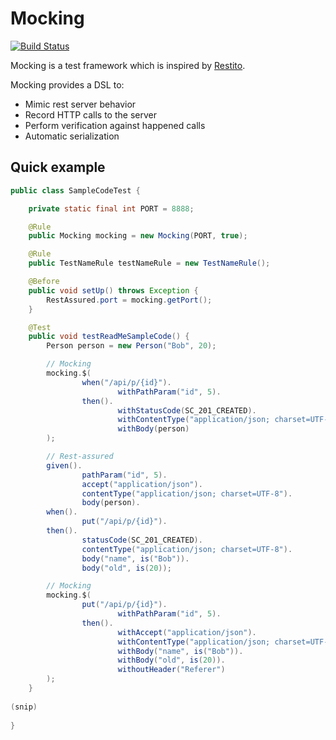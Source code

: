 # Mocking

[![Build Status](http://ci.buildria.com/job/mocking/badge/icon)](http://ci.buildria.com/job/mocking/)

Mocking is a test framework  which is inspired by [Restito](https://github.com/mkotsur/restito).

Mocking provides a DSL to:

 * Mimic rest server behavior
 * Record HTTP calls to the server
 * Perform verification against happened calls 
 * Automatic serialization

## Quick example


``` java
public class SampleCodeTest {

    private static final int PORT = 8888;

    @Rule
    public Mocking mocking = new Mocking(PORT, true);

    @Rule
    public TestNameRule testNameRule = new TestNameRule();

    @Before
    public void setUp() throws Exception {
        RestAssured.port = mocking.getPort();
    }

    @Test
    public void testReadMeSampleCode() {
        Person person = new Person("Bob", 20);

        // Mocking
        mocking.$(
                when("/api/p/{id}").
                        withPathParam("id", 5).
                then().
                        withStatusCode(SC_201_CREATED).
                        withContentType("application/json; charset=UTF-8").
                        withBody(person)
        );

        // Rest-assured
        given().
                pathParam("id", 5).
                accept("application/json").
                contentType("application/json; charset=UTF-8").
                body(person).
        when().
                put("/api/p/{id}").
        then().
                statusCode(SC_201_CREATED).
                contentType("application/json; charset=UTF-8").
                body("name", is("Bob")).
                body("old", is(20));

        // Mocking
        mocking.$(
                put("/api/p/{id}").
                        withPathParam("id", 5).
                then().
                        withAccept("application/json").
                        withContentType("application/json; charset=UTF-8").
                        withBody("name", is("Bob")).
                        withBody("old", is(20)).
                        withoutHeader("Referer")
        );
    }
    
(snip)
    
}
```
